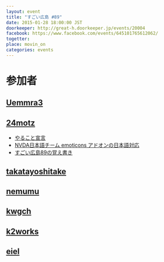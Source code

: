 ```yaml
---
layout: event
title: "すごい広島 #89"
date: 2015-01-28 18:00:00 JST
doorkeeper: http://great-h.doorkeeper.jp/events/20004
facebook: https://www.facebook.com/events/645101765612062/
togetter:
place: movin_on
categories: events
---
```


# 参加者


## [Uemmra3](https://github.com/Uemmra3)


## [24motz](http://twitter.com/24motz)

* [やること宣言](https://github.com/great-h/great-h.github.io/issues/1507)
* [NVDA日本語チーム emoticons アドオンの日本語対応](https://sourceforge.jp/ticket/browse.php?group_id=4221&tid=34819)
* [すごい広島89の覚え書き](http://d.nishimotz.com/archives/1774)

## [takatayoshitake](http://twitter.com/takatayoshitake)


## [nemumu](https://github.com/nemumu)


## [kwgch](https://github.com/kwgch)


## [k2works](https://github.com/k2works)


## [eiel](https://github.com/eiel)
